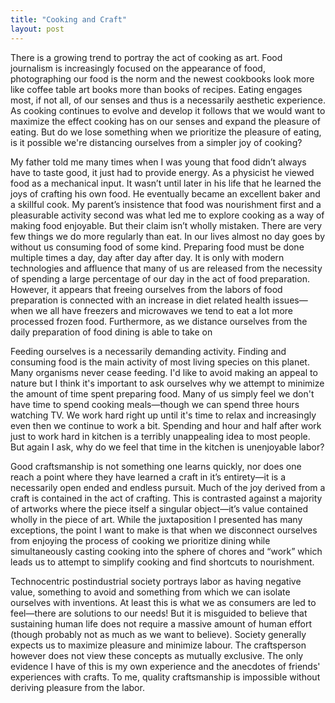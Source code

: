 ```yaml
---
title: "Cooking and Craft"
layout: post
---
```


There is a growing trend to portray the act of cooking as art. Food journalism is increasingly focused on the appearance of food, photographing our food is the norm and the newest cookbooks look more like coffee table art books more than books of recipes. Eating engages most, if not all, of our senses and thus is a necessarily aesthetic experience. As cooking continues to evolve and develop it follows that we would want to maximize the effect cooking has on our senses and expand the pleasure of eating. But do we lose something when we prioritize the pleasure of eating, is it possible we're distancing ourselves from a simpler joy of cooking?

My father told me many times when I was young that food didn’t always have to taste good, it just had to provide energy. As a physicist he viewed food as a mechanical input. It wasn’t until later in his life that he learned the joys of crafting his own food. He eventually became an excellent baker and a skillful cook. My parent’s insistence that food was nourishment first and a pleasurable activity second was what led me to explore cooking as a way of making food enjoyable. But their claim isn’t wholly mistaken. There are very few things we do more regularly than eat. In our lives almost no day goes by without us consuming food of some kind. Preparing food must be done multiple times a day, day after day after day. It is only with modern technologies and affluence that many of us are released from the necessity of spending a large percentage of our day in the act of food preparation. However, it appears that freeing ourselves from the labors of food preparation is connected with an increase in diet related health issues—when we all have freezers and microwaves we tend to eat a lot more processed frozen food. Furthermore, as we distance ourselves from the daily preparation of food dining is able to take on 

Feeding ourselves is a necessarily demanding activity. Finding and consuming food is the main activity of most living species on this planet. Many organisms never cease feeding. I'd like to avoid making an appeal to nature but I think it's important to ask ourselves why we attempt to minimize the amount of time spent preparing food. Many of us simply feel we don't have time to spend cooking meals—though we can spend three hours watching TV. We work hard right up until it's time to relax and increasingly even then we continue to work a bit. Spending and hour and half after work just to work hard in kitchen is a terribly unappealing idea to most people. But again I ask, why do we feel that time in the kitchen is unenjoyable labor?

Good craftsmanship is not something one learns quickly, nor does one reach a point where they have learned a craft in it’s entirety—it is a necessarily open ended and endless pursuit. Much of the joy derived from a craft is contained in the act of crafting. This is contrasted against a majority of artworks where the piece itself a singular object—it’s value contained wholly in the piece of art. While the juxtaposition I presented has many exceptions, the point I want to make is that when we disconnect ourselves from enjoying the process of cooking we prioritize dining while simultaneously casting cooking into the sphere of chores and “work” which leads us to attempt to simplify cooking and find shortcuts to nourishment. 

Technocentric postindustrial society portrays labor as having negative value, something to avoid and something from which we can isolate ourselves with inventions. At least this is what we as consumers are led to feel—there are solutions to our needs! But it is misguided to believe that sustaining human life does not require a massive amount of human effort (though probably not as much as we want to believe). Society generally expects us to maximize pleasure and minimize labour. The craftsperson however does not view these concepts as mutually exclusive. The only evidence I have of this is my own experience and the anecdotes of friends' experiences with crafts. To me, quality craftsmanship is impossible without deriving pleasure from the labor.
